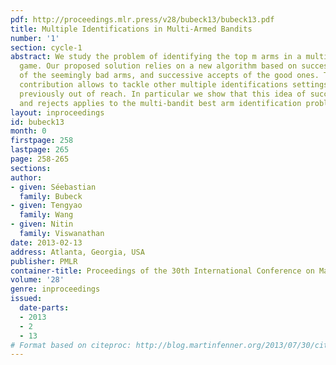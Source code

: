 ```yaml
---
pdf: http://proceedings.mlr.press/v28/bubeck13/bubeck13.pdf
title: Multiple Identifications in Multi-Armed Bandits
number: '1'
section: cycle-1
abstract: We study the problem of identifying the top m arms in a multi-armed bandit
  game. Our proposed solution relies on a new algorithm based on successive rejects
  of the seemingly bad arms, and successive accepts of the good ones. This algorithmic
  contribution allows to tackle other multiple identifications settings that were
  previously out of reach. In particular we show that this idea of successive accepts
  and rejects applies to the multi-bandit best arm identification problem.
layout: inproceedings
id: bubeck13
month: 0
firstpage: 258
lastpage: 265
page: 258-265
sections: 
author:
- given: Séebastian
  family: Bubeck
- given: Tengyao
  family: Wang
- given: Nitin
  family: Viswanathan
date: 2013-02-13
address: Atlanta, Georgia, USA
publisher: PMLR
container-title: Proceedings of the 30th International Conference on Machine Learning
volume: '28'
genre: inproceedings
issued:
  date-parts:
  - 2013
  - 2
  - 13
# Format based on citeproc: http://blog.martinfenner.org/2013/07/30/citeproc-yaml-for-bibliographies/
---
```

